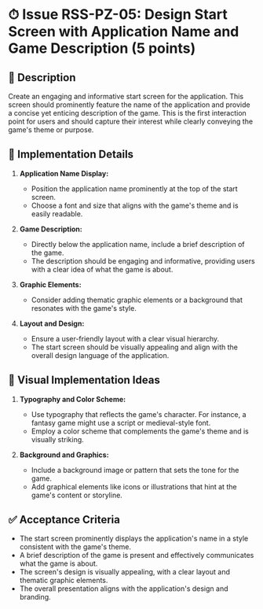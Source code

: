 # ⏱ Issue RSS-PZ-05: Design Start Screen with Application Name and Game Description (5 points)

## 📝 Description

Create an engaging and informative start screen for the application. This screen should prominently feature the name of the application and provide a concise yet enticing description of the game. This is the first interaction point for users and should capture their interest while clearly conveying the game's theme or purpose.

## 🔨 Implementation Details

1. **Application Name Display:**
   - Position the application name prominently at the top of the start screen.
   - Choose a font and size that aligns with the game's theme and is easily readable.

2. **Game Description:**
   - Directly below the application name, include a brief description of the game.
   - The description should be engaging and informative, providing users with a clear idea of what the game is about.

3. **Graphic Elements:**
   - Consider adding thematic graphic elements or a background that resonates with the game's style.

4. **Layout and Design:**
   - Ensure a user-friendly layout with a clear visual hierarchy.
   - The start screen should be visually appealing and align with the overall design language of the application.

## 🎨 Visual Implementation Ideas

1. **Typography and Color Scheme:**
   - Use typography that reflects the game's character. For instance, a fantasy game might use a script or medieval-style font.
   - Employ a color scheme that complements the game's theme and is visually striking.

2. **Background and Graphics:**
   - Include a background image or pattern that sets the tone for the game.
   - Add graphical elements like icons or illustrations that hint at the game's content or storyline.

## ✅ Acceptance Criteria

- The start screen prominently displays the application's name in a style consistent with the game's theme.
- A brief description of the game is present and effectively communicates what the game is about.
- The screen's design is visually appealing, with a clear layout and thematic graphic elements.
- The overall presentation aligns with the application's design and branding.
